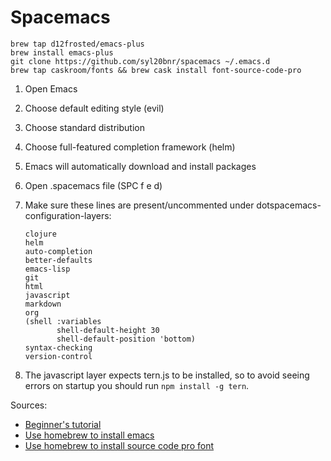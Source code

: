 # Spacemacs

```
brew tap d12frosted/emacs-plus
brew install emacs-plus
git clone https://github.com/syl20bnr/spacemacs ~/.emacs.d
brew tap caskroom/fonts && brew cask install font-source-code-pro
```

1. Open Emacs
1. Choose default editing style (evil)
1. Choose standard distribution
1. Choose full-featured completion framework (helm)
1. Emacs will automatically download and install packages
1. Open .spacemacs file (SPC f e d)
1. Make sure these lines are present/uncommented under dotspacemacs-configuration-layers:
   
       clojure
       helm
       auto-completion
       better-defaults
       emacs-lisp
       git
       html
       javascript
       markdown
       org
       (shell :variables
              shell-default-height 30
              shell-default-position 'bottom)
       syntax-checking
       version-control
1. The javascript layer expects tern.js to be installed, so to avoid seeing errors on startup you should run `npm install -g tern`.


Sources:

- [Beginner's tutorial](https://github.com/syl20bnr/spacemacs/blob/master/doc/BEGINNERS_TUTORIAL.org)
- [Use homebrew to install emacs](https://github.com/syl20bnr/spacemacs#macos)
- [Use homebrew to install source code pro font](https://github.com/adobe-fonts/source-code-pro#font-installation-instructions)
